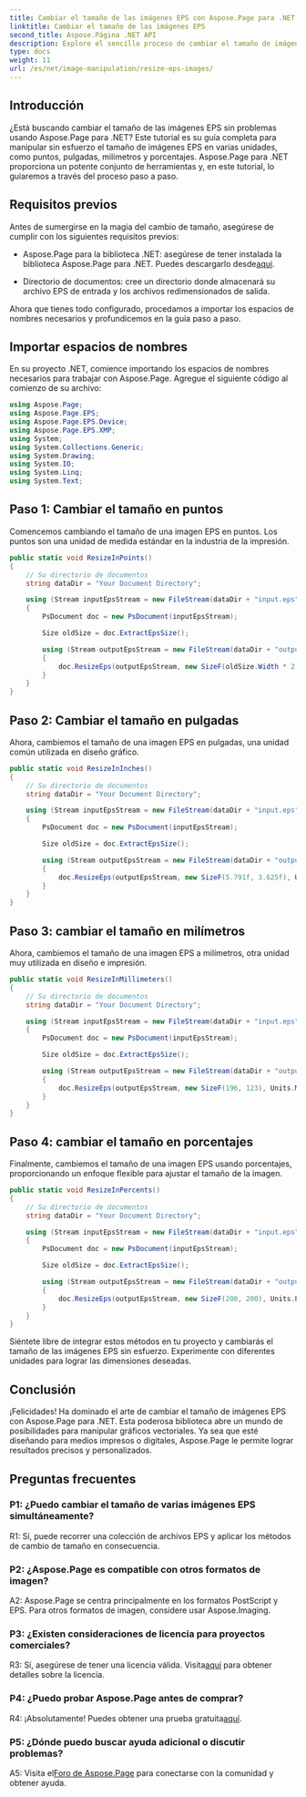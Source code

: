 ```yaml
---
title: Cambiar el tamaño de las imágenes EPS con Aspose.Page para .NET
linktitle: Cambiar el tamaño de las imágenes EPS
second_title: Aspose.Página .NET API
description: Explore el sencillo proceso de cambiar el tamaño de imágenes EPS en .NET utilizando Aspose.Page. Logre precisión en puntos, pulgadas, milímetros y porcentajes sin esfuerzo.
type: docs
weight: 11
url: /es/net/image-manipulation/resize-eps-images/
---
```

## Introducción

¿Está buscando cambiar el tamaño de las imágenes EPS sin problemas usando Aspose.Page para .NET? Este tutorial es su guía completa para manipular sin esfuerzo el tamaño de imágenes EPS en varias unidades, como puntos, pulgadas, milímetros y porcentajes. Aspose.Page para .NET proporciona un potente conjunto de herramientas y, en este tutorial, lo guiaremos a través del proceso paso a paso.

## Requisitos previos

Antes de sumergirse en la magia del cambio de tamaño, asegúrese de cumplir con los siguientes requisitos previos:

-  Aspose.Page para la biblioteca .NET: asegúrese de tener instalada la biblioteca Aspose.Page para .NET. Puedes descargarlo desde[aquí](https://releases.aspose.com/page/net/).

- Directorio de documentos: cree un directorio donde almacenará su archivo EPS de entrada y los archivos redimensionados de salida.

Ahora que tienes todo configurado, procedamos a importar los espacios de nombres necesarios y profundicemos en la guía paso a paso.

## Importar espacios de nombres

En su proyecto .NET, comience importando los espacios de nombres necesarios para trabajar con Aspose.Page. Agregue el siguiente código al comienzo de su archivo:

```csharp
using Aspose.Page;
using Aspose.Page.EPS;
using Aspose.Page.EPS.Device;
using Aspose.Page.EPS.XMP;
using System;
using System.Collections.Generic;
using System.Drawing;
using System.IO;
using System.Linq;
using System.Text;
```

## Paso 1: Cambiar el tamaño en puntos

Comencemos cambiando el tamaño de una imagen EPS en puntos. Los puntos son una unidad de medida estándar en la industria de la impresión.

```csharp
public static void ResizeInPoints()
{
    // Su directorio de documentos
    string dataDir = "Your Document Directory";

    using (Stream inputEpsStream = new FileStream(dataDir + "input.eps", FileMode.Open, FileAccess.Read))
    {
        PsDocument doc = new PsDocument(inputEpsStream);

        Size oldSize = doc.ExtractEpsSize();

        using (Stream outputEpsStream = new FileStream(dataDir + "output_resize_points.eps", FileMode.Create, FileAccess.Write))
        {
            doc.ResizeEps(outputEpsStream, new SizeF(oldSize.Width * 2, oldSize.Height * 2), Units.Points);
        }
    }
}
```

## Paso 2: Cambiar el tamaño en pulgadas

Ahora, cambiemos el tamaño de una imagen EPS en pulgadas, una unidad común utilizada en diseño gráfico.

```csharp
public static void ResizeInInches()
{
    // Su directorio de documentos
    string dataDir = "Your Document Directory";

    using (Stream inputEpsStream = new FileStream(dataDir + "input.eps", FileMode.Open, FileAccess.Read))
    {
        PsDocument doc = new PsDocument(inputEpsStream);

        Size oldSize = doc.ExtractEpsSize();

        using (Stream outputEpsStream = new FileStream(dataDir + "output_resize_inches.eps", FileMode.Create, FileAccess.Write))
        {
            doc.ResizeEps(outputEpsStream, new SizeF(5.791f, 3.625f), Units.Inches);
        }
    }
}
```

## Paso 3: cambiar el tamaño en milímetros

Ahora, cambiemos el tamaño de una imagen EPS a milímetros, otra unidad muy utilizada en diseño e impresión.

```csharp
public static void ResizeInMillimeters()
{
    // Su directorio de documentos
    string dataDir = "Your Document Directory";

    using (Stream inputEpsStream = new FileStream(dataDir + "input.eps", FileMode.Open, FileAccess.Read))
    {
        PsDocument doc = new PsDocument(inputEpsStream);

        Size oldSize = doc.ExtractEpsSize();

        using (Stream outputEpsStream = new FileStream(dataDir + "output_resize_mms.eps", FileMode.Create, FileAccess.Write))
        {
            doc.ResizeEps(outputEpsStream, new SizeF(196, 123), Units.Millimeters);
        }
    }
}
```

## Paso 4: cambiar el tamaño en porcentajes

Finalmente, cambiemos el tamaño de una imagen EPS usando porcentajes, proporcionando un enfoque flexible para ajustar el tamaño de la imagen.

```csharp
public static void ResizeInPercents()
{
    // Su directorio de documentos
    string dataDir = "Your Document Directory";

    using (Stream inputEpsStream = new FileStream(dataDir + "input.eps", FileMode.Open, FileAccess.Read))
    {
        PsDocument doc = new PsDocument(inputEpsStream);

        Size oldSize = doc.ExtractEpsSize();

        using (Stream outputEpsStream = new FileStream(dataDir + "output_resize_percents.eps", FileMode.Create, FileAccess.Write))
        {
            doc.ResizeEps(outputEpsStream, new SizeF(200, 200), Units.Percents);
        }
    }
}
```

Siéntete libre de integrar estos métodos en tu proyecto y cambiarás el tamaño de las imágenes EPS sin esfuerzo. Experimente con diferentes unidades para lograr las dimensiones deseadas.

## Conclusión

¡Felicidades! Ha dominado el arte de cambiar el tamaño de imágenes EPS con Aspose.Page para .NET. Esta poderosa biblioteca abre un mundo de posibilidades para manipular gráficos vectoriales. Ya sea que esté diseñando para medios impresos o digitales, Aspose.Page le permite lograr resultados precisos y personalizados.

## Preguntas frecuentes

### P1: ¿Puedo cambiar el tamaño de varias imágenes EPS simultáneamente?

R1: Sí, puede recorrer una colección de archivos EPS y aplicar los métodos de cambio de tamaño en consecuencia.

### P2: ¿Aspose.Page es compatible con otros formatos de imagen?

A2: Aspose.Page se centra principalmente en los formatos PostScript y EPS. Para otros formatos de imagen, considere usar Aspose.Imaging.

### P3: ¿Existen consideraciones de licencia para proyectos comerciales?

 R3: Sí, asegúrese de tener una licencia válida. Visita[aquí](https://purchase.aspose.com/buy) para obtener detalles sobre la licencia.

### P4: ¿Puedo probar Aspose.Page antes de comprar?

 R4: ¡Absolutamente! Puedes obtener una prueba gratuita[aquí](https://releases.aspose.com/).

### P5: ¿Dónde puedo buscar ayuda adicional o discutir problemas?

 A5: Visita el[Foro de Aspose.Page](https://forum.aspose.com/c/page/39) para conectarse con la comunidad y obtener ayuda.